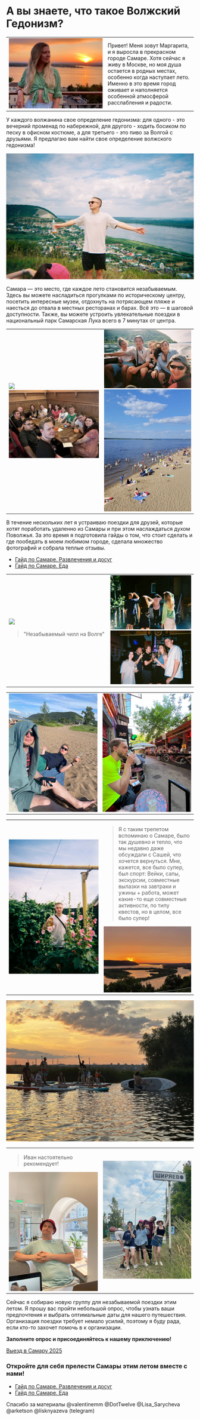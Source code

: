 # А вы знаете, что такое Волжский Гедонизм?

<table cellspacing="0">
   <tr>
    <td style="width: 600px;">
        <picture>
        <source srcset="files/img_4721.jpeg">
        <img src="files/img_4721.jpeg">
        </picture>
    </td>
    <td style="width: 400px;">
Привет! Меня зовут Маргарита, и я выросла в прекрасном городе Самаре. Хотя сейчас я живу в Москве, но моя душа остается в родных местах, особенно когда наступает лето. Именно в это время город оживает и наполняется особенной атмосферой расслабления и радости.

</td>
   </tr>
  </table>
У каждого волжанина свое определение гедонизма: для одного - это вечерний променад по набережной, для другого - ходить босиком по песку в офисном костюме, а для третьего - это пиво за Волгой с друзьями. Я предлагаю вам найти свое определение волжского гедонизма!

![IMG_7393](files/img_7392.jpeg)  

Самара — это место, где каждое лето становится незабываемым. Здесь вы можете насладиться прогулками по историческому центру, посетить интересные музеи, отдохнуть на потрясающем пляже и наесться до отвала в местных ресторанах и барах. Всё это — в шаговой доступности. Также, вы можете устроить увлекательные поездки в национальный парк Самарская Лука всего в 7 минутах от центра.
<table cellspacing="0">
   <tr>
    <td style="width: 500px;">
        <picture>
        <source srcset="files/img_5324.jpeg">
        <img src="files/img_5324.jpeg">
        </picture>
                <picture>
        <source srcset="files/img_7707.jpeg" >
        <img src="files/img_7707.jpeg">
        </picture>
    </td>
    <td style="width: 500px;">
        <picture>
        <source srcset="files/img_7396.jpeg">
        <img src="files/img_7396.jpeg">
        </picture>
                <picture>
        <source srcset="files/img_7399.jpeg">
        <img src="files/img_7399.jpeg">
        </picture>
    </td>
   </tr>
</table>

В течение нескольких лет я устраиваю поездки для друзей, которые хотят поработать удаленно из Самары и при этом наслаждаться духом Поволжья. За это время я подготовила гайды о том, что стоит сделать и где пообедать в моем любимом городе, сделала множество фотографий и собрала теплые отзывы.

- [Гайд по Самаре. Развлечения и досуг](gaid-po-samare-razvlecheniia-i-dosug.md)
- [Гайд по Самаре. Еда](gaid-po-samare-eda.md)

<table cellspacing="0">
   <tr>
    <td style="width: 400px;">
        <picture>
        <source srcset="files/img_2254.jpeg">
        <img src="files/img_2254.jpeg">
        </picture>
        <blockquote>"Незабываемый чилл на Волге"</blockquote>
    </td>
    <td style="width: 500px;">
        <picture>
        <source srcset="files/img_7394.jpeg">
        <img src="files/img_7394.jpeg">
        </picture>
        <picture>
        <source srcset="files/img_7395.jpeg">
        <img src="files/img_7395.jpeg">
        </picture>
    </td>
   </tr>
</table>

<table cellspacing="0">
   <tr>
    <td style="width: 500px;">
        <picture>
        <source srcset="files/img_7405.jpeg">
        <img src="files/img_7405.jpeg">
        </picture>
    </td>
    <td style="width: 500px;">
        <picture>
        <source srcset="files/img_7403.jpeg">
        <img src="files/img_7403.jpeg">
        </picture>
    </td>
   </tr>
</table>

<table cellspacing="0">
   <tr>
    <td style="width: 600px;">
        <picture>
        <source srcset="files/img_7397.jpeg">
        <img src="files/img_7397.jpeg">
        </picture>
    </td>
    <td style="width: 400px;">
        <blockquote>Я с таким трепетом вспоминаю о Самаре, было так душевно и тепло, что мы недавно даже обсуждали с Сашей, что хочется вернуться. Мне, кажется, все было супер, был спорт: Вейки, сапы, экскурсии, совместные вылазки на завтраки и ужины + работа, может какие-то еще совместные активности, по типу квестов, но в целом, все было супер!</blockquote>
        <picture>
        <source srcset="files/img_9893.jpeg">
        <img src="files/img_9893.jpeg">
        </picture>
    </td>
   </tr>
</table>

<picture>
        <source srcset="files/img_7393.jpeg">
        <img src="files/img_7393.jpeg">
</picture>
  
<table cellspacing="0">
   <tr>
    <td style="width: 400px;">
        <blockquote>Иван настоятельно рекомендует!</blockquote>
        <picture>
            <source srcset="files/img_7406.jpeg">
            <img src="files/img_7406.jpeg">
        </picture>
    </td>
    <td style="width: 600px;">
        <picture>
        <source srcset="files/img_7401.jpeg">
        <img src="files/img_7401.jpeg">
        </picture>
    </td>
   </tr>
  </table>

Сейчас я собираю новую группу для незабываемой поездки этим летом. Я прошу вас пройти небольшой опрос, чтобы узнать ваши предпочтения и выбрать оптимальные даты для нашего путешествия. Организация поездки требует немало усилий, поэтому я буду рада, если кто-то захочет помочь в к организации.

**Заполните опрос и присоединяйтесь к нашему приключению!**

[Выезд в Самару 2025](https://forms.gle/AYTrTM2Rwa3gm8ik8)

### **Откройте для себя прелести Самары этим летом вместе с нами!**

- [Гайд по Самаре. Развлечения и досуг](gaid-po-samare-razvlecheniia-i-dosug.md)
- [Гайд по Самаре. Еда](gaid-po-samare-eda.md)

Спасибо за материалы @valentinemm @DotTwelve @Lisa\_Sarycheva @arketson @lisknyazeva (telegram)
